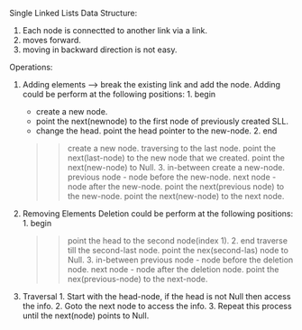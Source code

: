 Single Linked Lists Data Structure:
  1. Each node is connectted to another link via a link.
  2. moves forward.
  3. moving in backward direction is not easy.

Operations:
  1. Adding elements --> break the existing link and add the node.
    Adding could be perform at the following positions:
    1. begin
      * create a new node.
      * point the next(newnode) to the first node of previously created SLL.
      * change the head. point the head pointer to the new-node.
    2. end
      >> create a new node.
      >> traversing to the last node.
      >> point the next(last-node) to the new node that we created.
      >> point the next(new-node) to Null.
    3. in-between
      >> create a new-node.
      >> previous node - node before the new-node.
      >> next node - node after the new-node.
      >> point the next(previous node) to the new-node.
      >> point the next(new-node) to the next node.
    
  2. Removing Elements
    Deletion could be perform at the following positions:
    1. begin
      >> point the head to the second node(index 1).
    2. end
      >> traverse till the second-last node.
      >> point the nex(second-las) node to Null.
    3. in-between
      >> previous node - node before the deletion node.
      >> next node - node after the deletion node.
      >> point the nex(previous-node) to the next-node.
    
  3. Traversal
    1. Start with the head-node, if the head is not Null then access the info.
    2. Goto the next node to access the info.
    3. Repeat this process until the next(node) points to Null.
    
